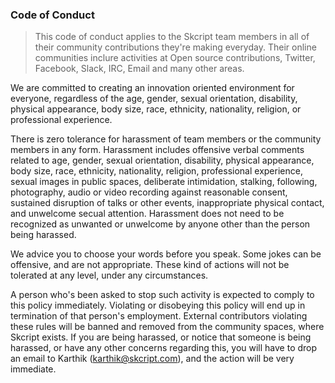### Code of Conduct

> This code of conduct applies to the Skcript team members in all of their community contributions they're making everyday. Their online communities inclure activities at Open source contributions, Twitter, Facebook, Slack, IRC, Email and many other areas.

We are committed to creating an innovation oriented environment for everyone, regardless of the age, gender, sexual orientation, disability, physical appearance, body size, race, ethnicity, nationality, religion, or professional experience. 

There is zero tolerance for harassment of team members or the community members in any form. Harassment includes offensive verbal comments related to age, gender, sexual orientation, disability, physical appearance, body size, race, ethnicity, nationality, religion, professional experience, sexual images in public spaces, deliberate intimidation, stalking, following, photography, audio or video recording against reasonable consent, sustained disruption of talks or other events, inappropriate physical contact, and unwelcome secual attention. Harassment does not need to be recognized as unwanted or unwelcome by anyone other than the person being harassed.

We advice you to choose your words before you speak. Some jokes can be offensive, and are not appropriate. These kind of actions will not be tolerated at any level, under any circumstances.

A person who's been asked to stop such activity is expected to comply to this policy immediately. Violating or disobeying this policy will end up in termination of that person's employment. External contributors violating these rules will be banned and removed from the community spaces, where Skcript exists. If you are being harassed, or notice that someone is being harassed, or have any other concerns regarding this, you will have to drop an email to Karthik (karthik@skcript.com), and the action will be very immediate.